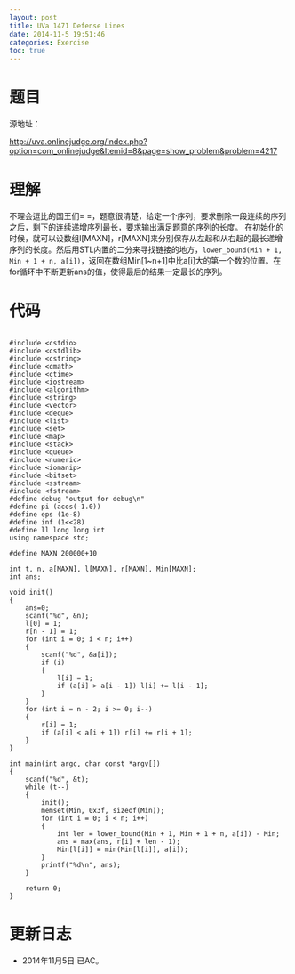 ```yaml
---
layout: post
title: UVa 1471 Defense Lines
date: 2014-11-5 19:51:46
categories: Exercise
toc: true
---
```

# 题目
源地址：

http://uva.onlinejudge.org/index.php?option=com_onlinejudge&Itemid=8&page=show_problem&problem=4217

# 理解
不理会逗比的国王们= =，题意很清楚，给定一个序列，要求删除一段连续的序列之后，剩下的连续递增序列最长，要求输出满足题意的序列的长度。
在初始化的时候，就可以设数组l[MAXN]，r[MAXN]来分别保存从左起和从右起的最长递增序列的长度。然后用STL内置的二分来寻找链接的地方，`lower_bound(Min + 1, Min + 1 + n, a[i])`，返回在数组Min[1~n+1]中比a[i]大的第一个数的位置。在for循环中不断更新ans的值，使得最后的结果一定最长的序列。


<!-- more -->

# 代码

```

#include <cstdio>
#include <cstdlib>
#include <cstring>
#include <cmath>
#include <ctime>
#include <iostream>
#include <algorithm>
#include <string>
#include <vector>
#include <deque>
#include <list>
#include <set>
#include <map>
#include <stack>
#include <queue>
#include <numeric>
#include <iomanip>
#include <bitset>
#include <sstream>
#include <fstream>
#define debug "output for debug\n"
#define pi (acos(-1.0))
#define eps (1e-8)
#define inf (1<<28)
#define ll long long int
using namespace std;

#define MAXN 200000+10

int t, n, a[MAXN], l[MAXN], r[MAXN], Min[MAXN];
int ans;

void init()
{
    ans=0;
    scanf("%d", &n);
    l[0] = 1;
    r[n - 1] = 1;
    for (int i = 0; i < n; i++)
    {
        scanf("%d", &a[i]);
        if (i)
        {
            l[i] = 1;
            if (a[i] > a[i - 1]) l[i] += l[i - 1];
        }
    }
    for (int i = n - 2; i >= 0; i--)
    {
        r[i] = 1;
        if (a[i] < a[i + 1]) r[i] += r[i + 1];
    }
}

int main(int argc, char const *argv[])
{
    scanf("%d", &t);
    while (t--)
    {
        init();
        memset(Min, 0x3f, sizeof(Min));
        for (int i = 0; i < n; i++)
        {
            int len = lower_bound(Min + 1, Min + 1 + n, a[i]) - Min;
            ans = max(ans, r[i] + len - 1);
            Min[l[i]] = min(Min[l[i]], a[i]);
        }
        printf("%d\n", ans);
    }

    return 0;
}

```

# 更新日志
- 2014年11月5日 已AC。